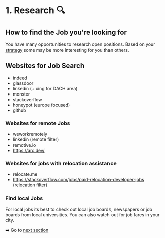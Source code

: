 # 1. Research :mag:


## How to find the Job you're looking for
You have many opportunities to research open positions. Based on your [strategy](/1_STRATEGY)
some may be more interesting for you than others.


## Websites for Job Search

+ indeed
+ glassdoor
+ linkedin (+ xing for DACH area)
+ monster
+ stackoverflow
+ honeypot (europe focused)
+ github

### Websites for **remote** Jobs

+ weworkremotely
+ linkedin (remote filter) 
+ remotive.io
+ https://arc.dev/

### Websites for jobs with **relocation assistance**

+ relocate.me
+ https://stackoverflow.com/jobs/paid-relocation-developer-jobs (relocation filter)

### Find local Jobs

For local jobs its best to check out local job boards, newspapers or job boards from local universities.
You can also watch out for job fares in your city.


:arrow_right: Go to [next section](/4_COVER_LETTER)